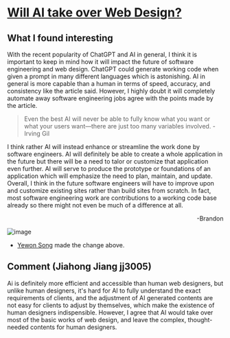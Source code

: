 # [Will AI take over Web Design?](https://www.linkedin.com/pulse/ai-take-over-web-design-irving-gil/)

## What I found interesting

With the recent popularity of ChatGPT and AI in general, I think it is important to keep in mind how it will impact the future of software engineering and web design. ChatGPT could generate working code when given a prompt in many different languages which is astonishing. AI in general is more capable than a human in terms of speed, accuracy, and consistency like the article said. However, I highly doubt it will completely automate away software engineering jobs agree with the points made by the article.

> Even the best AI will never be able to fully know what you want or what your users want—there are just too many variables involved. -Irving Gil

I think rather AI will instead enhance or streamline the work done by software engineers. AI will definitely be able to create a whole application in the future but there will be a need to talor or customize that application even further. AI will serve to produce the prototype or foundations of an application which will emphasize the need to plan, maintain, and update. Overall, I think in the future software engineers will have to improve upon and customize existing sites rather than build sites from scratch. In fact, most software engineering work are contributions to a working code base already so there might not even be much of a difference at all.
<div align="right">-Brandon</div>

![image](https://imageio.forbes.com/specials-images/imageserve/628b8de7a18d8436b8782e88/Artificial-intelligence-robot-control-futuristic-data-screen/960x0.jpg?format=jpg&width=960)
* [Yewon Song](https://github.com/agiledev-students-spring-2023/git-workflow-practice-sywu430.git) made the change above.

## Comment (Jiahong Jiang jj3005)
Ai is definitely more efficient and accessible than human web designers, but unlike human designers, it's hard for AI to fully understand the exact requirements of clients, and the adjustment of AI generated contents are not easy for clients to adjust by themselves, which make the existence of human designers indispensible. However, I agree that AI would take over most of the basic works of web design, and leave the complex, thought-needed contents for human designers.